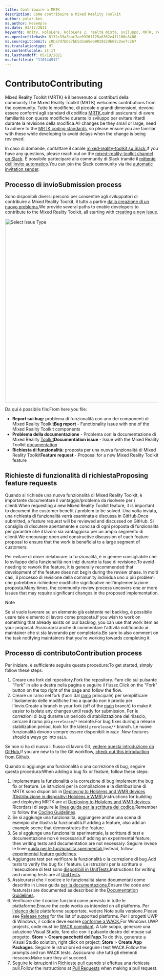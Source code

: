 ```yaml
---
title: Contribuire a MRTK
description: Come contribuire a Mixed Reality Toolkit
author: polar-kev
ms.author: kesemple
ms.date: 03/17/2021
keywords: Unity, HoloLens, HoloLens 2, realtà mista, sviluppo, MRTK, report sui bug,
ms.openlocfilehash: 8132c39a2bac7ae0926f125a6362e411100c8406
ms.sourcegitcommit: c0ba7d7bb57bb5dda65ee9019229b68c2ee7c267
ms.translationtype: MT
ms.contentlocale: it-IT
ms.lasthandoff: 05/19/2021
ms.locfileid: "110144512"
---
```

# <a name="contributing"></a><span data-ttu-id="c1343-104">Contributo</span><span class="sxs-lookup"><span data-stu-id="c1343-104">Contributing</span></span>

<span data-ttu-id="c1343-105">Mixed Reality Toolkit (MRTK) è il benvenuto ai contributi della community.</span><span class="sxs-lookup"><span data-stu-id="c1343-105">The Mixed Reality Toolkit (MRTK) welcomes contributions from the community.</span></span> <span data-ttu-id="c1343-106">Tutte le modifiche, di piccole o grandi dimensioni, devono essere conformi agli standard di codifica [MRTK,](coding-guidelines.md)quindi assicurarsi di avere familiarità con queste modifiche durante lo sviluppo per evitare ritardi durante la revisione della modifica.</span><span class="sxs-lookup"><span data-stu-id="c1343-106">All changes be they small or large, need to adhere to the [MRTK coding standards](coding-guidelines.md), so please ensure you are familiar with these while developing to avoid delays when the change is being reviewed.</span></span>

<span data-ttu-id="c1343-107">In caso di domande, contattare il canale [mixed-reality-toolkit su Slack.](https://holodevelopers.slack.com/messages/C2H4HT858)</span><span class="sxs-lookup"><span data-stu-id="c1343-107">If you have any questions, please reach out on the [mixed-reality-toolkit channel on Slack](https://holodevelopers.slack.com/messages/C2H4HT858).</span></span>
<span data-ttu-id="c1343-108">È possibile partecipare alla community di Slack tramite il [mittente dell'invito automatico](https://holodevelopersslack.azurewebsites.net/).</span><span class="sxs-lookup"><span data-stu-id="c1343-108">You can join the Slack community via the [automatic invitation sender](https://holodevelopersslack.azurewebsites.net/).</span></span>

## <a name="submission-process"></a><span data-ttu-id="c1343-109">Processo di invio</span><span class="sxs-lookup"><span data-stu-id="c1343-109">Submission process</span></span>

<span data-ttu-id="c1343-110">Sono disponibili diversi percorsi per consentire agli sviluppatori di contribuire a Mixed Reality Toolkit, il tutto a partire [dalla creazione di un nuovo problema.](https://github.com/Microsoft/MixedRealityToolkit-Unity/issues/new/choose)</span><span class="sxs-lookup"><span data-stu-id="c1343-110">We provide several paths to enable developers to contribute to the Mixed Reality Toolkit, all starting with [creating a new Issue](https://github.com/Microsoft/MixedRealityToolkit-Unity/issues/new/choose).</span></span>

<img src="../features/images/contributing/SelectIssueType.png" width="600" alt="Select Issue Type">

<span data-ttu-id="c1343-111">Da qui è possibile file:</span><span class="sxs-lookup"><span data-stu-id="c1343-111">From here you file:</span></span>

- <span data-ttu-id="c1343-112">**Report sui bug:** problema di funzionalità con uno dei componenti di Mixed Reality Toolkit</span><span class="sxs-lookup"><span data-stu-id="c1343-112">**Bug report** - Functionality issue with one of the Mixed Reality Toolkit components</span></span>
- <span data-ttu-id="c1343-113">**Problema della documentazione** - Problema con la documentazione di Mixed Reality [Toolkit](https://microsoft.github.io/MixedRealityToolkit-Unity)</span><span class="sxs-lookup"><span data-stu-id="c1343-113">**Documentation issue** - Issue with the Mixed Reality Toolkit [documentation](https://microsoft.github.io/MixedRealityToolkit-Unity)</span></span>
- <span data-ttu-id="c1343-114">**Richiesta di funzionalità:** proposta per una nuova funzionalità di Mixed Reality Toolkit</span><span class="sxs-lookup"><span data-stu-id="c1343-114">**Feature request** - Proposal for a new Mixed Reality Toolkit feature</span></span>

## <a name="proposing-feature-requests"></a><span data-ttu-id="c1343-115">Richieste di funzionalità di richiesta</span><span class="sxs-lookup"><span data-stu-id="c1343-115">Proposing feature requests</span></span>

<span data-ttu-id="c1343-116">Quando si richiede una nuova funzionalità di Mixed Reality Toolkit, è importante documentare il vantaggio/problema da risolvere per i clienti.</span><span class="sxs-lookup"><span data-stu-id="c1343-116">When requesting a new Mixed Reality Toolkit feature, it is important to document the customer benefit / problem to be solved.</span></span> <span data-ttu-id="c1343-117">Una volta inviata, una richiesta di funzionalità verrà esaminata e discussa in GitHub.</span><span class="sxs-lookup"><span data-stu-id="c1343-117">Once submitted, a feature request will be reviewed and discussed on GitHub.</span></span> <span data-ttu-id="c1343-118">Si consiglia di discutere apertamente e concisa di ogni proposta di funzionalità per garantire che il lavoro sia vantaggioso per un ampio segmento di clienti.</span><span class="sxs-lookup"><span data-stu-id="c1343-118">We encourage open and constructive discussion of each feature proposal to ensure that the work is beneficial to a large segment of customers.</span></span>

<span data-ttu-id="c1343-119">Per evitare di dover rielaborare la funzionalità, è in genere consigliabile che lo sviluppo della funzionalità non inizi durante la fase di revisione.</span><span class="sxs-lookup"><span data-stu-id="c1343-119">To avoid needing to rework the feature, it is generally recommended that development of the feature does not begin during the review phase.</span></span> <span data-ttu-id="c1343-120">In molti casi, il processo di revisione della community individua uno o più problemi che potrebbero richiedere modifiche significative nell'implementazione proposta.</span><span class="sxs-lookup"><span data-stu-id="c1343-120">Many times, the community review process uncovers one or more issues that may require significant changes in the proposed implementation.</span></span>

> [!NOTE]
> <span data-ttu-id="c1343-121">Se si vuole lavorare su un elemento già esistente nel backlog, è possibile usare tale elemento di lavoro come proposta.</span><span class="sxs-lookup"><span data-stu-id="c1343-121">If you wish to work on something that already exists on our backlog, you can use that work item as your proposal.</span></span> <span data-ttu-id="c1343-122">Assicurarsi anche di commentare l'attività notificando ai maintainer che si sta lavorando per completarla.</span><span class="sxs-lookup"><span data-stu-id="c1343-122">Be sure to also comment on the task notifying maintainers that you're working towards completing it.</span></span>

## <a name="contribution-process"></a><span data-ttu-id="c1343-123">Processo di contributo</span><span class="sxs-lookup"><span data-stu-id="c1343-123">Contribution process</span></span>

<span data-ttu-id="c1343-124">Per iniziare, è sufficiente seguire questa procedura:</span><span class="sxs-lookup"><span data-stu-id="c1343-124">To get started, simply follow these steps:</span></span>

1. <span data-ttu-id="c1343-125">Creare una fork del repository.</span><span class="sxs-lookup"><span data-stu-id="c1343-125">Fork the repository.</span></span> <span data-ttu-id="c1343-126">Fare clic sul pulsante "Fork" in alto a destra nella pagina e seguire il flusso.</span><span class="sxs-lookup"><span data-stu-id="c1343-126">Click on the "Fork" button on the top right of the page and follow the flow.</span></span>
1. <span data-ttu-id="c1343-127">Creare un ramo nel fork (fuori dal [ramo](https://github.com/microsoft/mixedrealitytoolkit-unity/tree/main) principale) per semplificare l'isolamento delle modifiche fino a quando non è pronto per l'invio.</span><span class="sxs-lookup"><span data-stu-id="c1343-127">Create a branch in your fork (off of the [main](https://github.com/microsoft/mixedrealitytoolkit-unity/tree/main) branch) to make it easier to isolate any changes until ready for submission.</span></span> <span data-ttu-id="c1343-128">Per le correzioni di bug durante un periodo di stabilizzazione del rilascio, cercare il ramo più `prerelease/*` recente.</span><span class="sxs-lookup"><span data-stu-id="c1343-128">For bug fixes during a release stabilization period, look for the latest `prerelease/*` branch.</span></span> <span data-ttu-id="c1343-129">Le nuove funzionalità devono sempre essere disponibili in `main` .</span><span class="sxs-lookup"><span data-stu-id="c1343-129">New features should always go into `main`.</span></span>

<span data-ttu-id="c1343-130">Se non si ha di nuovo il flusso di lavoro Git, [vedere questa introduzione da GitHub.](https://guides.github.com/activities/hello-world/)</span><span class="sxs-lookup"><span data-stu-id="c1343-130">If you are new to to the Git workflow, [check out this introduction from Github](https://guides.github.com/activities/hello-world/).</span></span>

<span data-ttu-id="c1343-131">Quando si aggiunge una funzionalità o una correzione di bug, seguire questa procedura:</span><span class="sxs-lookup"><span data-stu-id="c1343-131">When adding a bug fix or feature, follow these steps:</span></span>

1. <span data-ttu-id="c1343-132">Implementare la funzionalità o la correzione di bug.</span><span class="sxs-lookup"><span data-stu-id="c1343-132">Implement the bug fix or feature.</span></span> <span data-ttu-id="c1343-133">Le istruzioni per la compilazione e la distribuzione di MRTK sono disponibili in [Deploying to Hololens and WMR devices (Distribuzione in dispositivi Hololens e WMR).](../supported-devices/wmr-mrtk.md)</span><span class="sxs-lookup"><span data-stu-id="c1343-133">Instructions for building and deploying MRTK are at [Deploying to Hololens and WMR devices](../supported-devices/wmr-mrtk.md).</span></span> <span data-ttu-id="c1343-134">Ricordarsi di seguire le [linee guida per la scrittura del codice.](../contributing/coding-guidelines.md)</span><span class="sxs-lookup"><span data-stu-id="c1343-134">Remember to follow the [Coding Guidelines](../contributing/coding-guidelines.md).</span></span>
1. <span data-ttu-id="c1343-135">Se si aggiunge una funzionalità, aggiungere anche una scena di esempio che illustra la funzionalità.</span><span class="sxs-lookup"><span data-stu-id="c1343-135">If adding a feature, also add an example scene that demonstrates the feature.</span></span>
1. <span data-ttu-id="c1343-136">Se si aggiunge una funzionalità sperimentale, la scrittura di test e documentazione non è necessaria.</span><span class="sxs-lookup"><span data-stu-id="c1343-136">If adding an experimental feature, then writing tests and documentation are not necessary.</span></span> <span data-ttu-id="c1343-137">Seguire invece le linee [guida per le funzionalità sperimentali.](../contributing/experimental-features.md)</span><span class="sxs-lookup"><span data-stu-id="c1343-137">Instead, follow [experimental feature guidelines](../contributing/experimental-features.md).</span></span>
1. <span data-ttu-id="c1343-138">Aggiungere test per verificare la funzionalità o la correzione di bug.</span><span class="sxs-lookup"><span data-stu-id="c1343-138">Add tests to verify the bug fix / feature.</span></span> <span data-ttu-id="c1343-139">Le istruzioni per la scrittura e l'esecuzione di test sono [disponibili in UnitTests.](../contributing/unit-tests.md)</span><span class="sxs-lookup"><span data-stu-id="c1343-139">Instructions for writing and running tests are at [UnitTests](../contributing/unit-tests.md).</span></span>
1. <span data-ttu-id="c1343-140">Assicurarsi che il codice e le funzionalità siano documentati come descritto in Linee guida [per la documentazione.](../contributing/documentation-guide.md)</span><span class="sxs-lookup"><span data-stu-id="c1343-140">Ensure the code and feature(s) are documented as described in the [Documentation Guidelines](../contributing/documentation-guide.md).</span></span>
1. <span data-ttu-id="c1343-141">Verificare che il codice funzioni come previsto in tutte le piattaforme.</span><span class="sxs-lookup"><span data-stu-id="c1343-141">Ensure the code works as intended on all platforms.</span></span> <span data-ttu-id="c1343-142">Per [l'elenco delle](../release-notes/mrtk-26-release-notes.md) piattaforme supportate, vedere Note sulla versione.</span><span class="sxs-lookup"><span data-stu-id="c1343-142">Please see [Release notes](../release-notes/mrtk-26-release-notes.md) for the list of supported platforms.</span></span> <span data-ttu-id="c1343-143">Per i progetti UWP di Windows, il codice deve essere [conforme a WACK.](https://developer.microsoft.com/windows/develop/app-certification-kit)</span><span class="sxs-lookup"><span data-stu-id="c1343-143">For Windows UWP projects, code must be [WACK compliant](https://developer.microsoft.com/windows/develop/app-certification-kit).</span></span> <span data-ttu-id="c1343-144">A tale scopo, generare una soluzione Visual Studio, fare clic con il pulsante destro del mouse sul progetto. **Store**  >  **Creare pacchetti dell'app**.</span><span class="sxs-lookup"><span data-stu-id="c1343-144">To do this, generate a Visual Studio solution, right click on project; **Store** > **Create App Packages**.</span></span> <span data-ttu-id="c1343-145">Seguire le istruzioni ed eseguire i test WACK.</span><span class="sxs-lookup"><span data-stu-id="c1343-145">Follow the prompts and run WACK tests.</span></span> <span data-ttu-id="c1343-146">Assicurarsi che tutti gli elementi riescano.</span><span class="sxs-lookup"><span data-stu-id="c1343-146">Make sure they all succeed.</span></span>
1. <span data-ttu-id="c1343-147">Seguire le istruzioni in [Richieste pull quando](../contributing/pull-requests.md) si effettua una richiesta pull.</span><span class="sxs-lookup"><span data-stu-id="c1343-147">Follow the instructions at [Pull Requests](../contributing/pull-requests.md) when making a pull request.</span></span>

